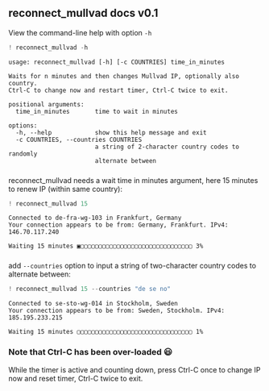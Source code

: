 
## reconnect_mullvad docs v0.1

View the command-line help with option `-h`


```python
! reconnect_mullvad -h
```

    usage: reconnect_mullvad [-h] [-c COUNTRIES] time_in_minutes
    
    Waits for n minutes and then changes Mullvad IP, optionally also country.
    Ctrl-C to change now and restart timer, Ctrl-C twice to exit.
    
    positional arguments:
      time_in_minutes       time to wait in minutes
    
    options:
      -h, --help            show this help message and exit
      -c COUNTRIES, --countries COUNTRIES
                            a string of 2-character country codes to randomly
                            alternate between


###

reconnect_mullvad needs a wait time in minutes argument, here 15 minutes to renew IP (within same country):


```python
! reconnect_mullvad 15
```

    Connected to de-fra-wg-103 in Frankfurt, Germany
    Your connection appears to be from: Germany, Frankfurt. IPv4: 146.70.117.240
    
    Waiting 15 minutes ▣▢▢▢▢▢▢▢▢▢▢▢▢▢▢▢▢▢▢▢▢▢▢▢▢▢▢▢▢▢▢▢ 3%

###

add `--countries` option to input a string of two-character country codes to alternate between:


```python
! reconnect_mullvad 15 --countries "de se no"
```

    Connected to se-sto-wg-014 in Stockholm, Sweden
    Your connection appears to be from: Sweden, Stockholm. IPv4: 185.195.233.215
    
    Waiting 15 minutes ▢▢▢▢▢▢▢▢▢▢▢▢▢▢▢▢▢▢▢▢▢▢▢▢▢▢▢▢▢▢▢▢ 1%

###

### Note that Ctrl-C has been over-loaded 😃

While the timer is active and counting down, press Ctrl-C once to change IP now and reset timer, Ctrl-C twice to exit.


```python

```
